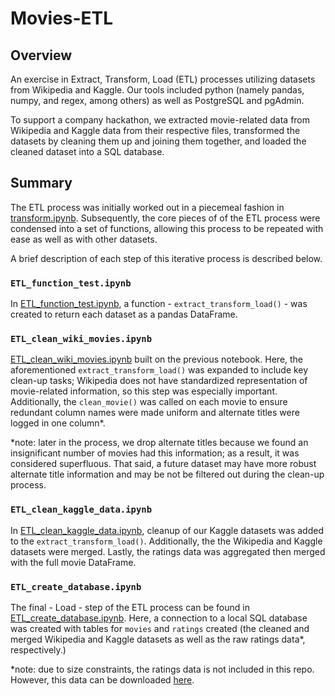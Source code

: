 # Movies-ETL

## Overview 
An exercise in Extract, Transform, Load (ETL) processes utilizing datasets from Wikipedia and Kaggle. Our tools included python (namely pandas, numpy, and regex, among others) as well as PostgreSQL and pgAdmin. 

To support a company hackathon, we extracted movie-related data from Wikipedia and Kaggle data from their respective files, transformed the datasets by cleaning them up and joining them together, and loaded the cleaned dataset into a SQL database.

## Summary 

The ETL process was initially worked out in a piecemeal fashion in [transform.ipynb](transform.ipynb). Subsequently, the core pieces of of the ETL process were condensed into a set of functions, allowing this process to be repeated with ease as well as with other datasets. 

A brief description of each step of this iterative process is described below. 

### `ETL_function_test.ipynb` 

In [ETL_function_test.ipynb](ETL_function_test.ipynb), a function - `extract_transform_load()` - was created to return each dataset as a pandas DataFrame. 


### `ETL_clean_wiki_movies.ipynb`

[ETL_clean_wiki_movies.ipynb](ETL_clean_wiki_movies.ipynb) built on the previous notebook. Here, the aforementioned `extract_transform_load()` was expanded to include key clean-up tasks; Wikipedia does not have standardized representation of movie-related information, so this step was especially important. Additionally, the `clean_movie()` was called on each movie to ensure redundant column names were made uniform and alternate titles were logged in one column*. 

*note: later in the process, we drop alternate titles because we found an insignificant number of movies had this information; as a result, it was considered superfluous. That said, a future dataset may have more robust alternate title information and may be not be filtered out during the clean-up process. 


### `ETL_clean_kaggle_data.ipynb`

In [ETL_clean_kaggle_data.ipynb](ETL_clean_kaggle_data.ipynb), cleanup of our Kaggle datasets was added to the `extract_transform_load()`. Additionally, the  the Wikipedia and Kaggle datasets were merged. Lastly, the ratings data was aggregated then merged with the full movie DataFrame.


### `ETL_create_database.ipynb`

The final - Load - step of the ETL process can be found in [ETL_create_database.ipynb](ETL_create_database.ipynb). Here, a connection to a local SQL database was created with tables for `movies` and `ratings` created (the cleaned and merged Wikipedia and Kaggle datasets as well as the raw ratings data*, respectively.)

*note: due to size constraints, the ratings data is not included in this repo. However, this data can be downloaded [here](https://www.kaggle.com/datasets/rounakbanik/the-movies-dataset?select=ratings.csv). 